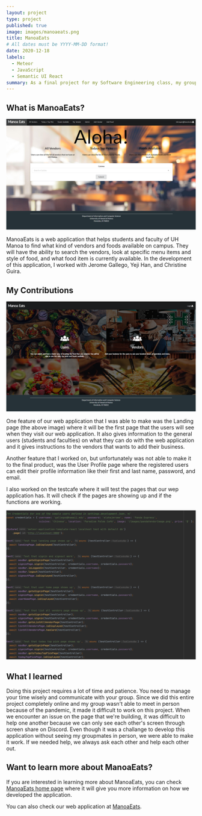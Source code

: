 ```yaml
---
layout: project
type: project
published: true
image: images/manoaeats.png
title: ManoaEats
# All dates must be YYYY-MM-DD format!
date: 2020-12-18
labels:
  - Meteor
  - JavaScript
  - Semantic UI React
summary: As a final project for my Software Engineering class, my group created an application that will help the students of UH Manoa to find the foods available on campus.
---
```


What is ManoaEats?
--

<img class="ui medium menter floated squared image" src="../images/user-home.png">

ManoaEats is a web application that helps students and faculty of UH Manoa to find what kind of vendors and foods available on campus. They will have the ability to search the vendors, look at specific menu items and style of food, and what food item is currently available. In the development of this application, I worked with Jerome Gallego, Yeji Han, and Christine Guira.


My Contributions
--

<img class="ui medium menter floated squared image" src="../images/manoaeats.png">

One feature of our web application that I was able to make was the Landing page (the above image) where it will be the first page that the users will see when they visit our web application. It also gives information to the general users (students and faculties) on what they can do with the web application and it gives instructions to the vendors that wants to add their business.

Another feature that I worked on, but unfortunately was not able to make it to the final product, was the User Profile page where the registered users can edit their profile information like their first and last name, password, and email. 

I also worked on the testcafe where it will test the pages that our wep application has. It will check if the pages are showing up and if the functions are working.

<img class="ui medium menter floated squared image" src="../images/testcafe.png">

What I learned
--

Doing this project requires a lot of time and patience. You need to manage your time wisely and communicate with your group. Since we did this entire project completely online and my group wasn't able to meet in person because of the pandemic, it made it difficult to work on this project. When we encounter an issue on the page that we're building, it was difficult to help one another because we can only see each other's screen through screen share on Discord. Even though it was a challange to develop this application without seeing my groupmates in person, we were able to make it work. If we needed help, we always ask each other and help each other out.


Want to learn more about ManoaEats?
--

If you are interested in learning more about ManoaEats, you can check [ManoaEats home page](https://manoaeats.github.io/) where it will give you more information on how we developed the application. 

You can also check our web application at [ManoaEats](https://manoaeats.xyz/#/).
